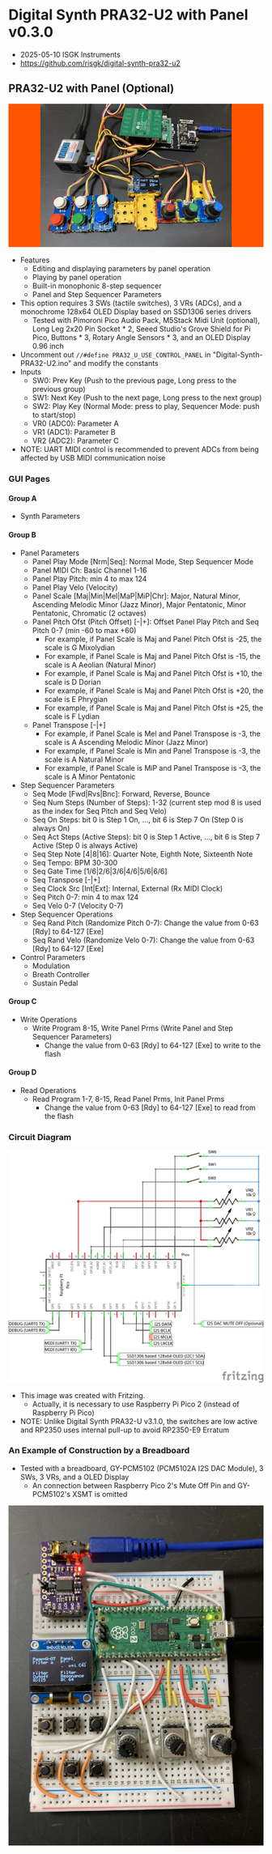 # Digital Synth PRA32-U2 with Panel v0.3.0

- 2025-05-10 ISGK Instruments
- <https://github.com/risgk/digital-synth-pra32-u2>


## PRA32-U2 with Panel (Optional)

![PRA32-U2 with Panel (Grove System)](./pra32-u2-with-panel-grove-system.jpg)

- Features
    - Editing and displaying parameters by panel operation
    - Playing by panel operation
    - Built-in monophonic 8-step sequencer
    - Panel and Step Sequencer Parameters
- This option requires 3 SWs (tactile switches), 3 VRs (ADCs), and a monochrome 128x64 OLED Display based on SSD1306 series drivers
    - Tested with Pimoroni Pico Audio Pack, M5Stack Midi Unit (optional), Long Leg 2x20 Pin Socket * 2, Seeed Studio's Grove Shield for Pi Pico, Buttons * 3, Rotary Angle Sensors * 3, and an OLED Display 0.96 inch
- Uncomment out `//#define PRA32_U_USE_CONTROL_PANEL` in "Digital-Synth-PRA32-U2.ino" and modify the constants
- Inputs
    - SW0: Prev Key (Push to the previous page, Long press to the previous group)
    - SW1: Next Key (Push to the next page, Long press to the next group)
    - SW2: Play Key (Normal Mode: press to play, Sequencer Mode: push to start/stop)
    - VR0 (ADC0): Parameter A
    - VR1 (ADC1): Parameter B
    - VR2 (ADC2): Parameter C
- NOTE: UART MIDI control is recommended to prevent ADCs from being affected by USB MIDI communication noise


### GUI Pages

#### Group A

- Synth Parameters


#### Group B

- Panel Parameters
    - Panel Play Mode [Nrm|Seq]: Normal Mode, Step Sequencer Mode
    - Panel MIDI Ch: Basic Channel 1-16
    - Panel Play Pitch: min 4 to max 124
    - Panel Play Velo (Velocity)
    - Panel Scale [Maj|Min|Mel|MaP|MiP|Chr]: Major, Natural Minor, Ascending Melodic Minor (Jazz Minor), Major Pentatonic, Minor Pentatonic, Chromatic (2 octaves)
    - Panel Pitch Ofst (Pitch Offset) [-|+]: Offset Panel Play Pitch and Seq Pitch 0-7 (min -60 to max +60)
        - For example, if Panel Scale is Maj and Panel Pitch Ofst is -25, the scale is G Mixolydian
        - For example, if Panel Scale is Maj and Panel Pitch Ofst is -15, the scale is A Aeolian (Natural Minor)
        - For example, if Panel Scale is Maj and Panel Pitch Ofst is +10, the scale is D Dorian
        - For example, if Panel Scale is Maj and Panel Pitch Ofst is +20, the scale is E Phrygian
        - For example, if Panel Scale is Maj and Panel Pitch Ofst is +25, the scale is F Lydian
    - Panel Transpose [-|+]
        - For example, if Panel Scale is Mel and Panel Transpose is -3, the scale is A Ascending Melodic Minor (Jazz Minor)
        - For example, if Panel Scale is Min and Panel Transpose is -3, the scale is A Natural Minor
        - For example, if Panel Scale is MiP and Panel Transpose is -3, the scale is A Minor Pentatonic
- Step Sequencer Parameters
    - Seq Mode [Fwd|Rvs|Bnc]: Forward, Reverse, Bounce
    - Seq Num Steps (Number of Steps): 1-32 (current step mod 8 is used as the index for Seq Pitch and Seq Velo)
    - Seq On Steps: bit 0 is Step 1 On, ..., bit 6 is Step 7 On (Step 0 is always On)
    - Seq Act Steps (Active Steps): bit 0 is Step 1 Active, ..., bit 6 is Step 7 Active (Step 0 is always Active)
    - Seq Step Note [4|8|16]: Quarter Note, Eighth Note, Sixteenth Note
    - Seq Tempo: BPM 30-300
    - Seq Gate Time [1/6|2/6|3/6|4/6|5/6|6/6]
    - Seq Transpose [-|+]
    - Seq Clock Src [Int|Ext]: Internal, External (Rx MIDI Clock)
    - Seq Pitch 0-7: min 4 to max 124
    - Seq Velo 0-7 (Velocity 0-7)
- Step Sequencer Operations
    - Seq Rand Pitch (Randomize Pitch 0-7): Change the value from 0-63 [Rdy] to 64-127 [Exe]
    - Seq Rand Velo (Randomize Velo 0-7): Change the value from 0-63 [Rdy] to 64-127 [Exe]
- Control Parameters
    - Modulation
    - Breath Controller
    - Sustain Pedal


#### Group C

- Write Operations
    - Write Program 8-15, Write Panel Prms (Write Panel and Step Sequencer Parameters)
        - Change the value from 0-63 [Rdy] to 64-127 [Exe] to write to the flash


#### Group D

- Read Operations
    - Read Program 1-7, 8-15, Read Panel Prms, Init Panel Prms
        - Change the value from 0-63 [Rdy] to 64-127 [Exe] to read from the flash


### Circuit Diagram

![Circuit Diagram](./pra32-u2-with-panel-circuit-diagram.png)

- This image was created with Fritzing.
    - Actually, it is necessary to use Raspberry Pi Pico 2 (instead of Raspberry Pi Pico)
- NOTE: Unlike Digital Synth PRA32-U v3.1.0, the switches are low active and RP2350 uses internal pull-up to avoid RP2350-E9 Erratum


### An Example of Construction by a Breadboard

- Tested with a breadboard, GY-PCM5102 (PCM5102A I2S DAC Module), 3 SWs, 3 VRs, and a OLED Display
    - An connection between Raspberry Pico 2's Mute Off Pin and GY-PCM5102's XSMT is omitted

![PRA32-U2 with Panel (Bread Board)](./pra32-u2-with-panel-breadboard.jpg)
